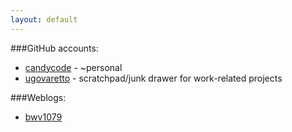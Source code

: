 ```yaml
---
layout: default
---
```


###GitHub accounts:

* [candycode](https://github.com/candycode?tab=repositories) - ~personal  
* [ugovaretto](http://github.com/ugovaretto?tab=repositories) - scratchpad/junk drawer for work-related projects 

###Weblogs:

* [bwv1079](http://bwv1079.wordpress.com)

